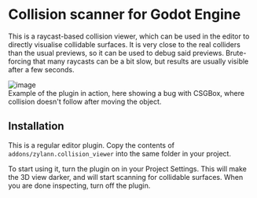 Collision scanner for Godot Engine
======================================

This is a raycast-based collision viewer, which can be used in the editor to directly visualise collidable surfaces. It is very close to the real colliders than the usual previews, so it can be used to debug said previews.
Brute-forcing that many raycasts can be a bit slow, but results are usually visible after a few seconds.

![image](https://user-images.githubusercontent.com/1311555/77594403-583ebd80-6eee-11ea-8a0a-38b1ce15652f.png)  
Example of the plugin in action, here showing a bug with CSGBox, where collision doesn't follow after moving the object.


Installation
--------------

This is a regular editor plugin.
Copy the contents of `addons/zylann.collision_viewer` into the same folder in your project.

To start using it, turn the plugin on in your Project Settings. This will make the 3D view darker, and will start scanning for collidable surfaces.
When you are done inspecting, turn off the plugin.

